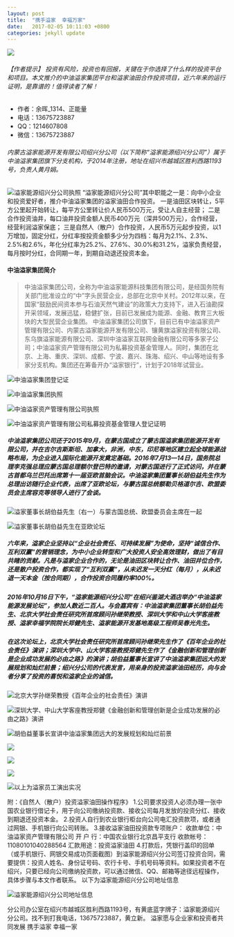 ```yaml
---
layout: post
title:  "携手溢家  幸福万家"
date:   2017-02-05 10:11:03 +0800
categories: jekyll update
---
```

![](http://upload-images.jianshu.io/upload_images/2973308-8dbeb0401ed0f66d.jpeg?imageMogr2/auto-orient/strip%7CimageView2/2/w/1240)
###### 【作者提示】 投资有风险，投资也有回报，关键在于你选择了什么样的投资平台和项目。本文推介的中油溢家集团平台和溢家油田合作投资项目，近六年来的运行证明，是靠谱的！值得读者了解！

* 作者：余晖_1314、正能量
* 电话：13675723887
* QQ：1214607808
* 微信：13675723887

###### 内蒙古溢家能源开发有限公司绍兴分公司（以下简称“溢家能源绍兴分公司”）属于中油溢家集团旗下分支机构，于2014年注册，地址在绍兴市越城区胜利西路1193号，负责人黄月娟。


![溢家能源绍兴分公司执照](http://upload-images.jianshu.io/upload_images/2973308-5b7d88c83b5e8ebc.jpg?imageMogr2/auto-orient/strip%7CimageView2/2/w/1240)
“溢家能源绍兴分公司”其中职能之一是：向中小企业和投资爱好者，推介中油溢家集团的溢家油田合作投资。
一是油田区块转让，5平方公里起开始转让，每平方公里转让价人民币500万元，受让人自主经营；
二是合作投资油井，每口油井投资金额人民币400万元（深井500万元），合作经营，经营利润溢家保底；
三是自然人（散户）合作投资，人民币5万元起步投资，以1万增加，固定分红，分红率按投资金额多少分为四档：每月为2.1%、2.3%、2.5%和2.6%，年化分红率为25.2%、27.6%、30.0%和31.2%，溢家负责经营，每月按时分红，合同期一年，到期自动退还投资本金。


#### 中油溢家集团简介
> 中油溢家集团公司，全称为中油溢家能源科技集团有限公司，是经国务院有关部门批准设立的“中”字头民营企业，总部在北京中关村。2012年以来，在国家“鼓励民间资本参与石油天然气建设”的政策大力支持下，进入石油勘探开采领域，发展迅猛，稳健扩张，目前已发展成为能源、金融、教育三大板块的大型民营企业集团。
中油溢家集团公司旗下，目前已有中油溢家资产管理有限公司、内蒙古溢家能源开发有限公司、镶黄旗溢家投资有限公司、东乌旗溢家能源有限公司、深圳中油溢家互联网金融有限公司等多家子公司；中油溢家资产管理有限公司为私募投资基金管理人。同时，集团在北京、上海、重庆、深圳、成都、宁波、嘉兴、珠海、绍兴、中山等地设有多家分支机构。集团还在筹备开办“溢家银行”，计划于2018年试营业。

![中油溢家集团登记证
](http://upload-images.jianshu.io/upload_images/2973308-1ab27afa43d1d828.jpg?imageMogr2/auto-orient/strip%7CimageView2/2/w/1240)



![中油溢家集团执照](http://upload-images.jianshu.io/upload_images/2973308-f49f4beb8a75f27c.jpg?imageMogr2/auto-orient/strip%7CimageView2/2/w/1240)


![中油溢家资产管理有限公司执照](http://upload-images.jianshu.io/upload_images/2973308-ccc466f0a42dcbc6.jpg?imageMogr2/auto-orient/strip%7CimageView2/2/w/1240)


![中油溢家资产管理有限公司私募投资基金管理人登记证明](http://upload-images.jianshu.io/upload_images/2973308-82dd350b117afc98.jpg?imageMogr2/auto-orient/strip%7CimageView2/2/w/1240)

##### 中油溢家集团公司还于2015年9月，在蒙古国成立了蒙古国溢家集团能源开发有限公司，并在吉尔吉斯斯坦、加拿大，非洲，中东，印尼等地区建立起全球能源战略布局，为企业进入国际化能源开发奠定基础。2016年7月13—14日，国务院总理李克强总理应蒙古国总理额尔登巴特的邀请，对蒙古国进行了正式访问，并在蒙古首都乌兰巴托出席第十一届亚欧首脑会议。中油溢家集团董事长胡伯益先生作为总理出访随行企业代表，出席了亚欧论坛，与蒙古国总统额勒贝格道尔吉、欧盟委员会主席容克等领导人进行了会谈。


![溢家董事长胡伯益先生（右一）与蒙古国总统、欧盟委员会主席在一起](http://upload-images.jianshu.io/upload_images/2973308-53062db108fc5a24.jpg?imageMogr2/auto-orient/strip%7CimageView2/2/w/1240)


![溢家董事长胡伯益先生在亚欧论坛](http://upload-images.jianshu.io/upload_images/2973308-994f51cec84e8336.jpg?imageMogr2/auto-orient/strip%7CimageView2/2/w/1240)

##### 六年来，溢家企业坚持以“企业社会责任、可持续发展”为使命，坚持“诚信合作、互利双赢”的营销理念，为中小企业转型和广大投资人安全高效理财，做出了有目共睹的贡献。凡是与溢家企业合作的，无论是油田区块转让合作、油田井位合作，还是散户投资合作，都实现了“互利双赢”，从未迟发一天分红（每月），从未迟退一天本金（按合同期），合作投资合同履约率100%。
##### 2016年10月16日下午，“溢家能源绍兴分公司”在绍兴鉴湖大酒店举办“中油溢家能源发展论坛”，参加人数近二百人。与会嘉宾有：中油溢家集团董事长胡伯益先生、北京大学社会责任研究所首席顾问孙继荣教授、深圳大学和中山大学客座教授、溢家幸福学院院长郑健先生、溢家能源开发基地高级工程师吴春光先生。
##### 在这次论坛上，北京大学社会责任研究所首席顾问孙继荣先生作了《百年企业的社会责任》演讲；深圳大学中、山大学客座教授郑健先生作了《金融创新和管理创新是企业成功发展的必由之路》的演讲；胡伯益董事长宣讲了中油溢家集团远大的发展规划和灿烂前景；绍兴分公司的代表发言，用亲身的投资溢家油田经历，向与会者分享了投资的喜悦和溢家企业的诚信。


![北京大学孙继荣教授《百年企业的社会责任》演讲](http://upload-images.jianshu.io/upload_images/2973308-e744016602bbef43.jpg?imageMogr2/auto-orient/strip%7CimageView2/2/w/1240)


![深圳大学、中山大学客座教授郑健《金融创新和管理创新是企业成功发展的必由之路》演讲](http://upload-images.jianshu.io/upload_images/2973308-7ac8d7a12242994d.jpg?imageMogr2/auto-orient/strip%7CimageView2/2/w/1240)


![胡伯益董事长宣讲中油溢家集团远大的发展规划和灿烂前景](http://upload-images.jianshu.io/upload_images/2973308-6d56e848d1b25b56.jpg?imageMogr2/auto-orient/strip%7CimageView2/2/w/1240)


![](http://upload-images.jianshu.io/upload_images/2973308-4f60bbdf2634125d.jpg?imageMogr2/auto-orient/strip%7CimageView2/2/w/1240)


![](http://upload-images.jianshu.io/upload_images/2973308-9aeadde1d4c1521a.jpg?imageMogr2/auto-orient/strip%7CimageView2/2/w/1240)


![](http://upload-images.jianshu.io/upload_images/2973308-a323f2e6481f9c15.jpg?imageMogr2/auto-orient/strip%7CimageView2/2/w/1240)


![以上为溢家员工演出实况](http://upload-images.jianshu.io/upload_images/2973308-f055a35821b569b6.jpg?imageMogr2/auto-orient/strip%7CimageView2/2/w/1240)

附：《自然人（散户）投资溢家油田操作程序》
1.公司要求投资人必须办理一张中国农业银行借记卡，用于向公司缴纳投资款、接收公司每月发放的投资分红、接收到期退还投资本金。
2.投资人自行到农业银行柜台向公司电汇投资款项，或者通过网银、手机银行向公司转账。
3.接收溢家油田投资款专项账户：
收款单位：中油溢家资产管理有限公司
开 户 行：中国农业银行北京昌平支行
收款帐号：11080101040288564
汇款用途：投资溢家油田
4.打款后，凭银行盖印的回单（或手机银行、网银交易成功页面截图）到溢家能源绍兴分公司签订投资合同，需要提供：投资人姓名、身份证号码、农行卡号、手机号码等资料。如果投资者不在绍兴，只要已经向公司缴纳投资款，可以通过微信、QQ、邮箱等途径远程操作，具体步骤与本文作者联系。
以下为溢家能源绍兴分公司地址信息


![溢家能源绍兴分公司地址信息](http://upload-images.jianshu.io/upload_images/2973308-42d48ce7a30a3af0.png?imageMogr2/auto-orient/strip%7CimageView2/2/w/1240)

分公司办公室在绍兴市越城区胜利西路1193号，有黄底蓝字牌子：溢家能源绍兴分公司。找不到打我电话，13675723887，黄立新。
溢家愿与企业家和投资者共同发展
携手溢家 幸福一家
